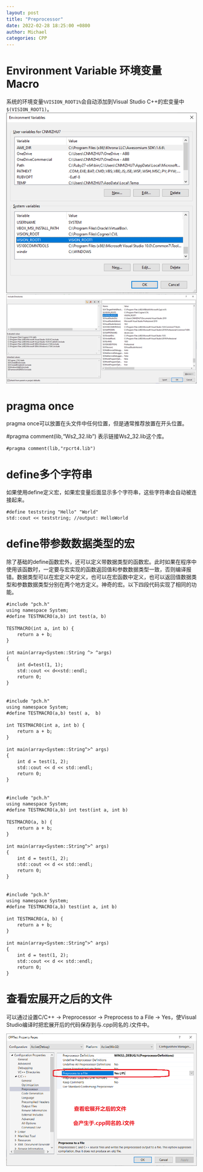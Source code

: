 ```yaml
---
layout: post
title: "Preprocessor"
date: 2022-02-28 18:25:00 +0800
author: Michael
categories: CPP
---
```


# Environment Variable 环境变量 Macro
系统的环境变量`%VISION_ROOT1%`会自动添加到Visual Studio C++的宏变量中`$(VISION_ROOT1)`。  
![日志文件夹](/assets/cpp/EnvironmentVariable.png)  
![日志文件夹](/assets/cpp/EnvironmentVariableMacro.png)  

# pragma once
pragma once可以放置在头文件中任何位置，但是通常推荐放置在开头位置。

#pragma comment(lib,“Ws2_32.lib”)
表示链接Ws2_32.lib这个库。

	#pragma comment(lib,"rpcrt4.lib")

# define多个字符串
如果使用define定义宏，如果宏变量后面显示多个字符串，这些字符串会自动被连接起来。

	#define teststring "Hello" "World"
	std::cout << teststring; //output: HelloWorld

# define带参数数据类型的宏
除了基础的define函数宏外，还可以定义带数据类型的函数宏。此时如果在程序中使用该函数时，一定要与宏实现的函数返回值和参数数据类型一致，否则编译报错。数据类型可以在宏定义中定义，也可以在宏函数中定义，也可以返回值数据类型和参数数据类型分别在两个地方定义。神奇的宏。以下四段代码实现了相同的功能。  

	#include "pch.h"	
	using namespace System;	
	#define TESTMACRO(a,b) int test(a, b)
	
	TESTMACRO(int a, int b) {
	    return a + b;
	}
	
	int main(array<System::String ^> ^args)
	{
	    int d=test(1, 1);
	    std::cout << d<<std::endl;
	    return 0;
	}


	#include "pch.h"
	using namespace System;
	#define TESTMACRO(a,b) test( a,  b)
	
	int TESTMACRO(int a, int b) {
	    return a + b;
	}
	
	int main(array<System::String^>^ args)
	{
	    int d = test(1, 2);
	    std::cout << d << std::endl;
	    return 0;
	}


	#include "pch.h"
	using namespace System;
	#define TESTMACRO(a,b) int test(int a, int b)
	
	TESTMACRO(a, b) {
	    return a + b;
	}
	
	int main(array<System::String^>^ args)
	{
	    int d = test(1, 2);
	    std::cout << d << std::endl;
	    return 0;
	}


	#include "pch.h"
	using namespace System;
	#define TESTMACRO(a,b) test(int a, int b)
	
	int TESTMACRO(a, b) {
	    return a + b;
	}
	
	int main(array<System::String^>^ args)
	{
	    int d = test(1, 2);
	    std::cout << d << std::endl;
	    return 0;
	}


# 查看宏展开之后的文件
可以通过设置C/C++ -> Preprocessor -> Preprocess to a File -> Yes，使Visual Studio编译时把宏展开后的代码保存到与.cpp同名的.i文件中。  

![日志文件夹](/assets/cpp/PreprocesstoaFile.png)  
